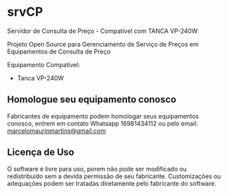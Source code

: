 # srvCP
Servidor de Consulta de Preço - Compativel com TANCA VP-240W

Projeto Open Source para Gerenciamento de Serviço de Preços em Equipamentos de Consulta de Preço

Equipamento Compatível:
  - Tanca VP-240W

## Homologue seu equipamento conosco
Fabricantes de equipamento podem homologar seus equipamentos conosco, entrem em contato Whatsapp 16981434112 ou pelo email: marcelomaurinmartins@gmail.com

## Licença de Uso
O software é livre para uso, porem não pode ser modificado ou redistribuído sem a devida permissão de seu fabricante.
Customizações ou adequações podem ser tratadas diretamente pelo fabricante do software.

